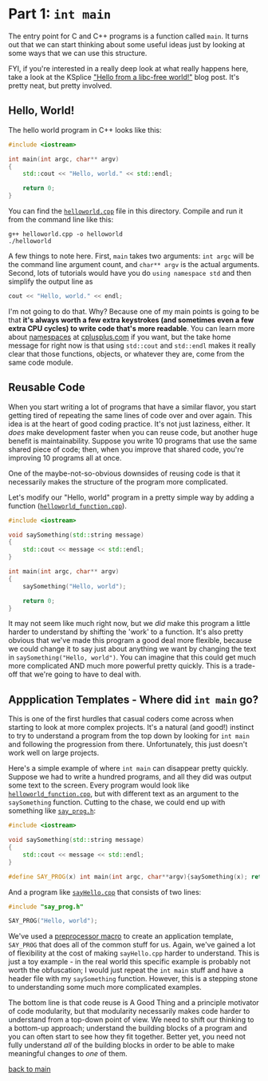 # Part 1:  `int main`

The entry point for C and C++ programs is a function called `main`.  It turns out that we can start thinking about some useful ideas just by looking at some ways that we can use this structure.

FYI, if you're interested in a really deep look at what really happens here, take a look at the KSplice ["Hello from a libc-free world!"](https://blogs.oracle.com/ksplice/entry/hello_from_a_libc_free) blog post.  It's pretty neat, but pretty involved.

## Hello, World!

The hello world program in C++ looks like this:

```c++
#include <iostream>

int main(int argc, char** argv)
{
    std::cout << "Hello, world." << std::endl;

    return 0;
}
```

You can find the [`helloworld.cpp`](part1/helloworld.cpp) file in this directory.  Compile and run it from the command line like this:

    g++ helloworld.cpp -o helloworld
    ./helloworld
    
A few things to note here.  First, `main` takes two arguments: `int argc` will be the command line argument count, and `char** argv` is the actual arguments.  Second, lots of tutorials would have you do `using namespace std` and then simplify the output line as
 
```c++
cout << "Hello, world." << endl;
```

I'm not going to do that.  Why?  Because one of my main points is going to be that **it's always worth a few extra keystrokes (and sometimes even a few extra CPU cycles) to write code that's more readable**.  You can learn more about [namespaces](http://www.cplusplus.com/doc/tutorial/namespaces/) at [cplusplus.com](http://cplusplus.com) if you want, but the take home message for right now is that using `std::cout` and `std::endl` makes it really clear that those functions, objects, or whatever they are, come from the same code module.

## Reusable Code

When you start writing a lot of programs that have a similar flavor, you start getting tired of repeating the same lines of code over and over again.  This idea is at the heart of good coding practice.  It's not just laziness, either.  It *does* make development faster when you can reuse code, but another huge benefit is maintainability.  Suppose you write 10 programs that use the same shared piece of code; then, when you improve that shared code, you're improving 10 programs all at once.

One of the maybe-not-so-obvious downsides of reusing code is that it necessarily makes the structure of the program more complicated.

Let's modify our "Hello, world" program in a pretty simple way by adding a function ([`helloworld_function.cpp`](part1/helloworld_function.cpp)).

```c++
#include <iostream>

void saySomething(std::string message)
{
    std::cout << message << std::endl;
}

int main(int argc, char** argv)
{
    saySomething("Hello, world");

    return 0;
}
```

It may not seem like much right now, but we *did* make this program a little harder to understand by shifting the 'work' to a function.  It's also pretty obvious that we've made this program a good deal more flexible, because we could change it to say just about anything we want by changing the text in `saySomething("Hello, world")`.  You can imagine that this could get much more complicated AND much more powerful pretty quickly.  This is a trade-off that we're going to have to deal with.

## Appplication Templates - Where did `int main` go?

This is one of the first hurdles that casual coders come across when starting to look at more complex projects.  It's a natural (and good!) instinct to try to understand a program from the top down by looking for `int main` and following the progression from there.  Unfortunately, this just doesn't work well on large projects. 

Here's a simple example of where `int main` can disappear pretty quickly.  Suppose we had to write a hundred programs, and all they did was output some text to the screen.  Every program would look like [`helloworld_function.cpp`](part1/helloworld_function.cpp), but with different text as an argument to the `saySomething` function.  Cutting to the chase, we could end up with something like [`say_prog.h`](part1/say_prog.h):

```c++
#include <iostream>

void saySomething(std::string message)
{
    std::cout << message << std::endl;
}

#define SAY_PROG(x) int main(int argc, char**argv){saySomething(x); return 0;}
```

And a program like [`sayHello.cpp`](part1/sayHello.cpp) that consists of two lines:

```c++
#include "say_prog.h"

SAY_PROG("Hello, world");
```

We've used a [preprocessor macro](http://www.cplusplus.com/doc/tutorial/preprocessor/) to create an application template, `SAY_PROG` that does all of the common stuff for us.  Again, we've gained a lot of flexibility at the cost of making `sayHello.cpp` harder to understand.  This is just a toy example - in the real world this specific example is probably not worth the obfuscation; I would just repeat the `int main` stuff and have a header file with my `saySomething` function.  However, this is a stepping stone to understanding some much more complicated examples.

The bottom line is that code reuse is A Good Thing and a principle motivator of code modularity, but that modularity necessarily makes code harder to understand from a top-down point of view.  We need to shift our thinking to a bottom-up approach; understand the building blocks of a program and you can often start to see how they fit together.  Better yet, you need not fully understand *all* of the building blocks in order to be able to make meaningful changes to *one* of them.

[back to main](/cpp-for-engineers)
